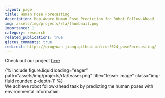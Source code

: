 ```yaml
---
layout: page
title: Human Pose Forecasting
description: Map-Aware Human Pose Prediction for Robot Follow-Ahead
img: assets/img/projects/rfa/thumbnail.png
importance: 1
category: research
related_publications: true
giscus_comments: true
redirect: https://qingyuan-jiang.github.io/iros2024_poseForecasting/
---
```


Check out our project [here](https://qingyuan-jiang.github.io/iros2024_poseForecasting/)

<div class="row">
    <div class="col-sm mt-3 mt-md-0">
        {% include figure.liquid loading="eager" path="assets/img/projects/rfa/teaser.png" title="teaser image" class="img-fluid rounded z-depth-1" %}
    </div>
</div>
<div class="caption">
    We achieve robot follow-ahead task by predicting the human poses with environmental information.
</div>

